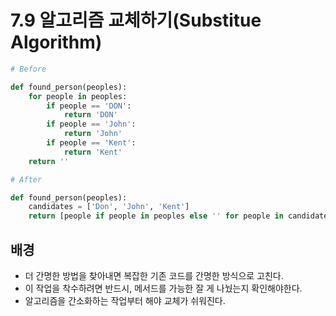 # 7.9 알고리즘 교체하기(Substitue Algorithm)

```python
# Before

def found_person(peoples):
    for people in peoples:
        if people == 'DON':
            return 'DON'
		if people == 'John':
            return 'John'
		if people == 'Kent':
            return 'Kent'
    return ''
```



```python
# After

def found_person(peoples):
    candidates = ['Don', 'John', 'Kent']
    return [people if people in peoples else '' for people in candidates]
```



## 배경

* 더 간명한 방법을 찾아내면 복잡한 기존 코드를 간명한 방식으로 고친다.
* 이 작업을 착수하려면 반드시, 메서드를 가능한 잘 게 나눴는지 확인해야한다.
* 알고리즘을 간소화하는 작업부터 해야 교체가 쉬워진다.